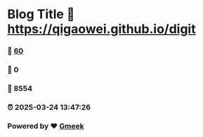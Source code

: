# Blog Title :link: https://qigaowei.github.io/digit 
### :page_facing_up: [60](https://qigaowei.github.io/digit/tag.html) 
### :speech_balloon: 0 
### :hibiscus: 8554 
### :alarm_clock: 2025-03-24 13:47:26 
### Powered by :heart: [Gmeek](https://github.com/Meekdai/Gmeek)
